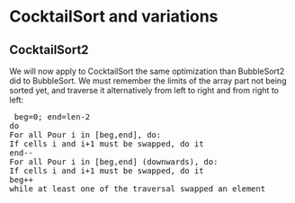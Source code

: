 
# CocktailSort and variations #

## CocktailSort2 ##

We will now apply to CocktailSort the same optimization than BubbleSort2 did
to BubbleSort. We must remember the limits of the array part not being
sorted yet, and traverse it alternatively from left to right and from right
to left:


<pre> beg=0; end=len-2
do
For all Pour i in [beg,end], do:
If cells i and i+1 must be swapped, do it
end--
For all Pour i in [beg,end] (downwards), do:
If cells i and i+1 must be swapped, do it
beg++
while at least one of the traversal swapped an element</pre>


